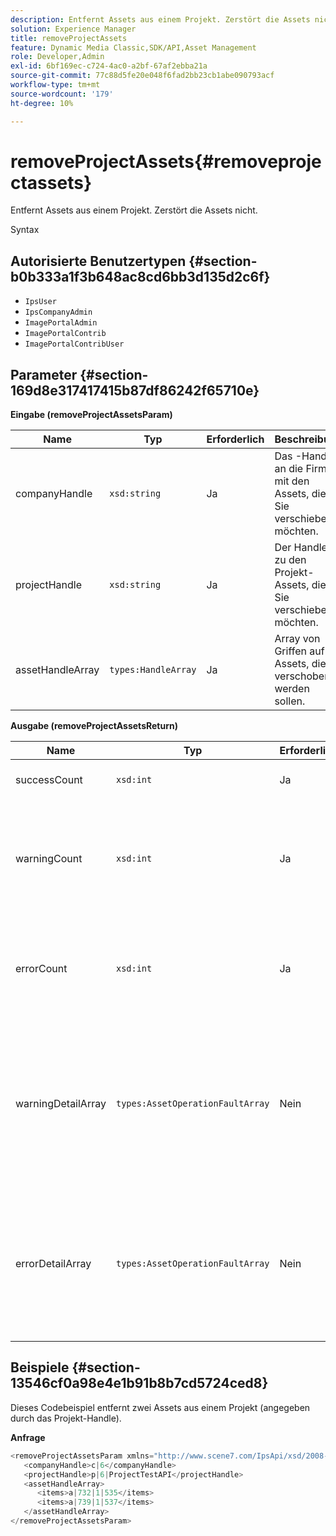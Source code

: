 ```yaml
---
description: Entfernt Assets aus einem Projekt. Zerstört die Assets nicht.
solution: Experience Manager
title: removeProjectAssets
feature: Dynamic Media Classic,SDK/API,Asset Management
role: Developer,Admin
exl-id: 6bf169ec-c724-4ac0-a2bf-67af2ebba21a
source-git-commit: 77c88d5fe20e048f6fad2bb23cb1abe090793acf
workflow-type: tm+mt
source-wordcount: '179'
ht-degree: 10%

---
```


# removeProjectAssets{#removeprojectassets}

Entfernt Assets aus einem Projekt. Zerstört die Assets nicht.

Syntax

## Autorisierte Benutzertypen {#section-b0b333a1f3b648ac8cd6bb3d135d2c6f}

* `IpsUser`
* `IpsCompanyAdmin`
* `ImagePortalAdmin`
* `ImagePortalContrib`
* `ImagePortalContribUser`

## Parameter {#section-169d8e317417415b87df86242f65710e}

**Eingabe (removeProjectAssetsParam)**

| Name | Typ | Erforderlich | Beschreibung |
|---|---|---|---|
| companyHandle | `xsd:string` | Ja | Das -Handle an die Firma mit den Assets, die Sie verschieben möchten. |
| projectHandle | `xsd:string` | Ja | Der Handler zu den Projekt-Assets, die Sie verschieben möchten. |
| assetHandleArray | `types:HandleArray` | Ja | Array von Griffen auf die Assets, die verschoben werden sollen. |

**Ausgabe (removeProjectAssetsReturn)**

| Name | Typ | Erforderlich | Beschreibung |
|---|---|---|---|
| successCount | `xsd:int` | Ja | Asset-Anzahl erfolgreich entfernt. |
| warningCount | `xsd:int` | Ja | Die Anzahl der Warnhinweise, die beim Versuch generiert wurden, Assets aus dem Projekt zu entfernen. |
| errorCount | `xsd:int` | Ja | Die Anzahl der Fehler, die beim Versuch erzeugt wurden, Assets aus dem Projekt zu entfernen. |
| warningDetailArray | `types:AssetOperationFaultArray` | Nein | Das Array von Details, die mit den Assets verknüpft sind und Warnungen generiert haben, als der Vorgang versucht hat, sie aus dem Projekt zu entfernen. |
| errorDetailArray | `types:AssetOperationFaultArray` | Nein | Das Array von Details, die mit den Assets verknüpft sind und Fehler generiert haben, als der Vorgang versucht hat, sie aus dem Projekt zu entfernen. |

## Beispiele {#section-13546cf0a98e4e1b91b8b7cd5724ced8}

Dieses Codebeispiel entfernt zwei Assets aus einem Projekt (angegeben durch das Projekt-Handle).

**Anfrage**

```java
<removeProjectAssetsParam xmlns="http://www.scene7.com/IpsApi/xsd/2008-01-15">
   <companyHandle>c|6</companyHandle>
   <projectHandle>p|6|ProjectTestAPI</projectHandle>
   <assetHandleArray>
      <items>a|732|1|535</items>
      <items>a|739|1|537</items>
   </assetHandleArray>
</removeProjectAssetsParam>
```
